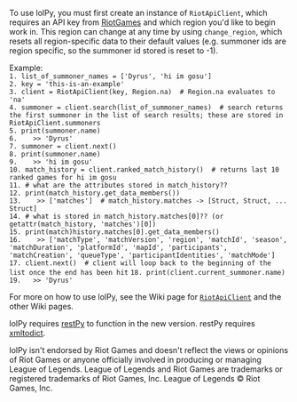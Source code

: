 To use lolPy, you must first create an instance of `RiotApiClient`, which requires an API key from [RiotGames](https://developer.riotgames.com/) and which region you'd like to begin work in. This region can change at any time by using `change_region`, which resets all region-specific data to their default values (e.g. summoner ids are region specific, so the summoner id stored is reset to -1).

Example:  
`1. list_of_summoner_names = ['Dyrus', 'hi im gosu']`  
`2. key = 'this-is-an-example'`  
`3. client = RiotApiClient(key, Region.na)  # Region.na evaluates to 'na'`  
`4. summoner = client.search(list_of_summoner_names)  # search returns the first summoner in the list of search results; these are stored in RiotApiClient.summoners`  
`5. print(summoner.name)`  
`6.    >> 'Dyrus'`  
`7. summoner = client.next()`  
`8. print(summoner.name)`  
`9.    >> 'hi im gosu'`  
`10. match_history = client.ranked_match_history()  # returns last 10 ranked games for hi im gosu`  
`11. # what are the attributes stored in match_history??`  
`12. print(match_history.get_data_members())`  
`13.    >> ['matches']  # match_history.matches -> [Struct, Struct, ... Struct]`  
`14. # what is stored in match_history.matches[0]?? (or getattr(match_history, 'matches')[0])`  
`15. print(match)history.matches[0].get_data_members()`  
`16.    >> ['matchType', 'matchVersion', 'region', 'matchId', 'season', 'matchDuration', 'platformId', 'mapId', 'participants', 'matchCreation', 'queueType', 'participantIdentities', 'matchMode']`
`17. client.next()  # client will loop back to the beginning of the list once the end has been hit`
`18. print(client.current_summoner.name)`
`19.   >> 'Dyrus'`



For more on how to use lolPy, see the Wiki page for [`RiotApiClient`](https://github.com/p-ob/lolPy/wiki/RiotApiClient) and the other Wiki pages.

lolPy requires [restPy](https://github.com/p-ob/restPy/) to function in the new version. restPy requires [xmltodict](https://github.com/martinblech/xmltodict).


lolPy isn't endorsed by Riot Games and doesn't reflect the views or opinions of Riot Games or anyone officially involved
in producing or managing League of Legends. League of Legends and Riot Games are trademarks or registered trademarks of
Riot Games, Inc. League of Legends © Riot Games, Inc.
